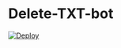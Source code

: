 # Delete-TXT-bot


[![Deploy](https://www.herokucdn.com/deploy/button.svg)](https://heroku.com/deploy?template=https://github.com/KeimaSenpai/Delete-Draft-BOT)
